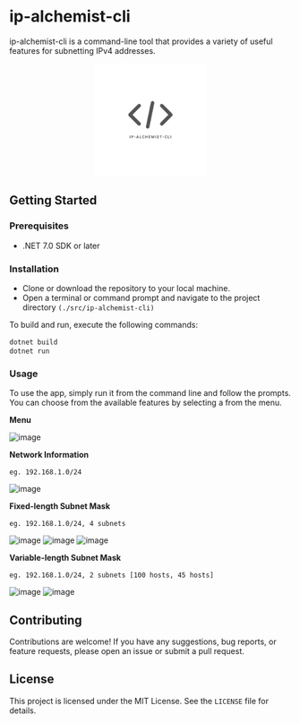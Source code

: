 # **ip-alchemist-cli**

ip-alchemist-cli is a command-line tool that provides a variety of useful features for subnetting IPv4 addresses.

<p align="center">
 <img width=200px height=200px src="https://github.com/mk-milly02/ip-alchemist/blob/master/docs/ip-alchemist.png" alt="Project logo"></a>
</p>

## **Getting Started**

### **Prerequisites**

-   .NET 7.0 SDK or later

### **Installation**

-   Clone or download the repository to your local machine.
-   Open a terminal or command prompt and navigate to the project directory `(./src/ip-alchemist-cli)`

To build and run, execute the following commands:

```
dotnet build
dotnet run
```

### **Usage**

To use the app, simply run it from the command line and follow the prompts. You can choose from the available features by selecting a from the menu.

**Menu**

![image](https://github.com/mk-milly02/ip-alchemist-cli/blob/master/docs/menu.png)

**Network Information**

```
eg. 192.168.1.0/24
```

![image](https://github.com/mk-milly02/ip-alchemist-cli/blob/master/docs/network-information.png)

**Fixed-length Subnet Mask**

```
eg. 192.168.1.0/24, 4 subnets
```

![image](https://github.com/mk-milly02/ip-alchemist-cli/blob/master/docs/flsm-1.png)
![image](https://github.com/mk-milly02/ip-alchemist-cli/blob/master/docs/flsm-2.png)
![image](https://github.com/mk-milly02/ip-alchemist-cli/blob/master/docs/flsm-3.png)

**Variable-length Subnet Mask**

```
eg. 192.168.1.0/24, 2 subnets [100 hosts, 45 hosts]
```

![image](https://github.com/mk-milly02/ip-alchemist-cli/blob/master/docs/vlsm-1.png)
![image](https://github.com/mk-milly02/ip-alchemist-cli/blob/master/docs/vlsm-2.png)

## **Contributing**

Contributions are welcome! If you have any suggestions, bug reports, or feature requests, please open an issue or submit a pull request.

## **License**

This project is licensed under the MIT License. See the `LICENSE` file for details.
